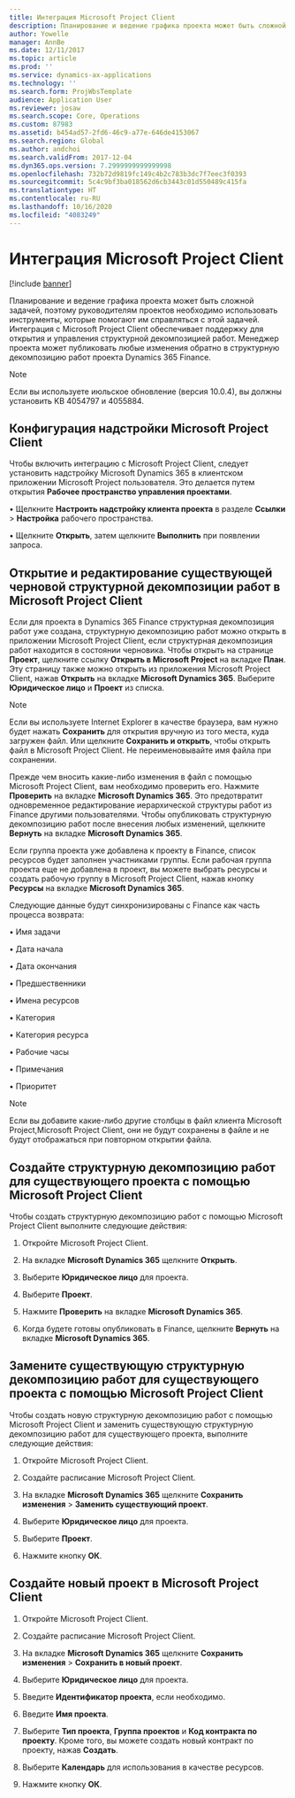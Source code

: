 ```yaml
---
title: Интеграция Microsoft Project Client
description: Планирование и ведение графика проекта может быть сложной задачей, поэтому руководителям проектов необходимо использовать инструменты, которые помогают им справляться с этой задачей. Интеграция с Microsoft Project Client обеспечивает поддержку для открытия и управления структурной декомпозицией работ.
author: Yowelle
manager: AnnBe
ms.date: 12/11/2017
ms.topic: article
ms.prod: ''
ms.service: dynamics-ax-applications
ms.technology: ''
ms.search.form: ProjWbsTemplate
audience: Application User
ms.reviewer: josaw
ms.search.scope: Core, Operations
ms.custom: 87983
ms.assetid: b454ad57-2fd6-46c9-a77e-646de4153067
ms.search.region: Global
ms.author: andchoi
ms.search.validFrom: 2017-12-04
ms.dyn365.ops.version: 7.2999999999999998
ms.openlocfilehash: 732b72d9819fc149c4b2c783b3dc7f7eec3f0393
ms.sourcegitcommit: 5c4c9bf3ba018562d6cb3443c01d550489c415fa
ms.translationtype: HT
ms.contentlocale: ru-RU
ms.lasthandoff: 10/16/2020
ms.locfileid: "4083249"
---
```

# <a name="microsoft-project-client-integration"></a>Интеграция Microsoft Project Client

[!include [banner](../includes/banner.md)]

Планирование и ведение графика проекта может быть сложной задачей, поэтому руководителям проектов необходимо использовать инструменты, которые помогают им справляться с этой задачей. Интеграция с Microsoft Project Client обеспечивает поддержку для открытия и управления структурной декомпозицией работ. Менеджер проекта может публиковать любые изменения обратно в структурную декомпозицию работ проекта Dynamics 365 Finance.

> [!NOTE]
> Если вы используете июльское обновление (версия 10.0.4), вы должны установить KB 4054797 и 4055884.

## <a name="configure-the-microsoft-project-client-add-in"></a>Конфигурация надстройки Microsoft Project Client
Чтобы включить интеграцию с Microsoft Project Client, следует установить надстройку Microsoft Dynamics 365 в клиентском приложении Microsoft Project пользователя. Это делается путем открытия **Рабочее пространство управления проектами**.

•   Щелкните **Настроить надстройку клиента проекта** в разделе **Ссылки** > **Настройка** рабочего пространства.

•   Щелкните **Открыть**, затем щелкните **Выполнить** при появлении запроса.

## <a name="open-and-edit-an-existing-draft-work-breakdown-structure-in-microsoft-project-client"></a>Открытие и редактирование существующей черновой структурной декомпозиции работ в Microsoft Project Client
Если для проекта в Dynamics 365 Finance структурная декомпозиция работ уже создана, структурную декомпозицию работ можно открыть в приложении Microsoft Project Client, если структурная декомпозиция работ находится в состоянии черновика. Чтобы открыть на странице **Проект**, щелкните ссылку **Открыть в Microsoft Project** на вкладке **План**. Эту страницу также можно открыть из приложения Microsoft Project Client, нажав **Открыть** на вкладке **Microsoft Dynamics 365**. Выберите **Юридическое лицо** и **Проект** из списка.

> [!NOTE]
> Если вы используете Internet Explorer в качестве браузера, вам нужно будет нажать **Сохранить** для открытия вручную из того места, куда загружен файл. Или щелкните **Сохранить и открыть**, чтобы открыть файл в Microsoft Project Client. Не переименовывайте имя файла при сохранении.

Прежде чем вносить какие-либо изменения в файл с помощью Microsoft Project Client, вам необходимо проверить его. Нажмите **Проверить** на вкладке **Microsoft Dynamics 365**. Это предотвратит одновременное редактирование иерархической структуры работ из Finance другими пользователями. Чтобы опубликовать структурную декомпозицию работ после внесения любых изменений, щелкните **Вернуть** на вкладке **Microsoft Dynamics 365**.

Если группа проекта уже добавлена к проекту в Finance, список ресурсов будет заполнен участниками группы. Если рабочая группа проекта еще не добавлена в проект, вы можете выбрать ресурсы и создать рабочую группу в Microsoft Project Client, нажав кнопку **Ресурсы** на вкладке **Microsoft Dynamics 365**. 

Следующие данные будут синхронизированы с Finance как часть процесса возврата:

•   Имя задачи

•   Дата начала

•   Дата окончания

•   Предшественники

•   Имена ресурсов

•   Категория

•   Категория ресурса

•   Рабочие часы

•   Примечания

•   Приоритет

> [!NOTE]
> Если вы добавите какие-либо другие столбцы в файл клиента Microsoft Project,Microsoft Project Client, они не будут сохранены в файле и не будут отображаться при повторном открытии файла.

## <a name="create-the-work-breakdown-structure-for-an-existing-project-using-microsoft-project-client"></a>Создайте структурную декомпозицию работ для существующего проекта с помощью Microsoft Project Client
Чтобы создать структурную декомпозицию работ с помощью Microsoft Project Client выполните следующие действия:


1.  Откройте Microsoft Project Client.

2.  На вкладке **Microsoft Dynamics 365** щелкните **Открыть**.

3.  Выберите **Юридическое лицо** для проекта.

4.  Выберите **Проект**.

5.  Нажмите **Проверить** на вкладке **Microsoft Dynamics 365**.

6.  Когда будете готовы опубликовать в Finance, щелкните **Вернуть** на вкладке **Microsoft Dynamics 365**.

## <a name="replace-the-existing-work-breakdown-structure-for-an-existing-project-using-microsoft-project-client"></a>Замените существующую структурную декомпозицию работ для существующего проекта с помощью Microsoft Project Client
Чтобы создать новую структурную декомпозицию работ с помощью Microsoft Project Client и заменить существующую структурную декомпозицию работ для существующего проекта, выполните следующие действия:

1.  Откройте Microsoft Project Client.

2.  Создайте расписание Microsoft Project Client.

3.  На вкладке **Microsoft Dynamics 365** щелкните **Сохранить изменения** > **Заменить существующий проект**.

4.  Выберите **Юридическое лицо** для проекта.

5.  Выберите **Проект**.

6.  Нажмите кнопку **ОК**.

## <a name="create-a-new-project-from-within-microsoft-project-client"></a>Создайте новый проект в Microsoft Project Client


1.  Откройте Microsoft Project Client.

2.  Создайте расписание Microsoft Project Client.

3.  На вкладке **Microsoft Dynamics 365** щелкните **Сохранить изменения** > **Сохранить в новый проект**.

4.  Выберите **Юридическое лицо** для проекта.

5.  Введите **Идентификатор проекта**, если необходимо.

6.  Введите **Имя проекта**.

7.  Выберите **Тип проекта**, **Группа проектов** и **Код контракта по проекту**. Кроме того, вы можете создать новый контракт по проекту, нажав **Создать**.

8.  Выберите **Календарь** для использования в качестве ресурсов.

11. Нажмите кнопку **ОК**.
